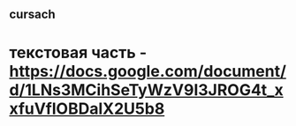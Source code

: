 ## cursach
# текстовая часть - https://docs.google.com/document/d/1LNs3MCihSeTyWzV9I3JROG4t_xxfuVflOBDalX2U5b8
